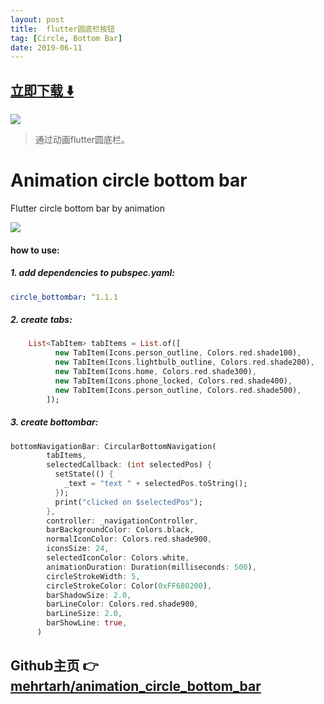 ```yaml
---
layout: post
title:  flutter圆底栏按钮
tag: [Circle, Bottom Bar]
date: 2019-06-11
---
```


 


## [立即下载 ️⬇️ ](https://codeload.github.com/mehrtarh/animation_circle_bottom_bar/zip/master) 


 
![](https://flutterawesome.com/content/images/2019/05/Animation-circle-bottom-bar.jpg)
 
>
> 通过动画flutter圆底栏。
>

 
# Animation circle bottom bar

Flutter circle bottom bar by animation


![](https://github.com/mehrtarh/animation_circle_bottom_bar/blob/master/sample_gif.gif)


#### how to use:

##### 1. add dependencies to pubspec.yaml:

```yaml
circle_bottombar: ^1.1.1
```

##### 2. create tabs:
```dart
    List<TabItem> tabItems = List.of([
          new TabItem(Icons.person_outline, Colors.red.shade100),
          new TabItem(Icons.lightbulb_outline, Colors.red.shade200),
          new TabItem(Icons.home, Colors.red.shade300),
          new TabItem(Icons.phone_locked, Colors.red.shade400),
          new TabItem(Icons.person_outline, Colors.red.shade500),
        ]);
```

##### 3. create bottombar:

```dart
bottomNavigationBar: CircularBottomNavigation(
        tabItems,
        selectedCallback: (int selectedPos) {
          setState(() {
            _text = "text " + selectedPos.toString();
          });
          print("clicked on $selectedPos");
        },
        controller: _navigationController,
        barBackgroundColor: Colors.black,
        normalIconColor: Colors.red.shade900,
        iconsSize: 24,
        selectedIconColor: Colors.white,
        animationDuration: Duration(milliseconds: 500),
        circleStrokeWidth: 5,
        circleStrokeColor: Color(0xFF680200),
        barShadowSize: 2.0,
        barLineColor: Colors.red.shade900,
        barLineSize: 2.0,
        barShowLine: true,
      )
```
## Github主页 👉[mehrtarh/animation_circle_bottom_bar](http://github.com/mehrtarh/animation_circle_bottom_bar)